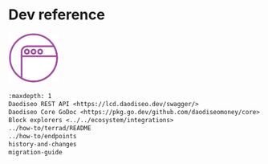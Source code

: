 # Dev reference

<img src="/img/Build_a_dApp_ver1.svg" height="100px">

```{toctree}
:maxdepth: 1
Daodiseo REST API <https://lcd.daodiseo.dev/swagger/>
Daodiseo Core GoDoc <https://pkg.go.dev/github.com/daodiseomoney/core>
Block explorers <../../ecosystem/integrations>
../how-to/terrad/README
../how-to/endpoints
history-and-changes
migration-guide
```
